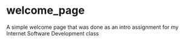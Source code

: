 # welcome_page
A simple welcome page that was done as an intro assignment for my Internet Software Development class
